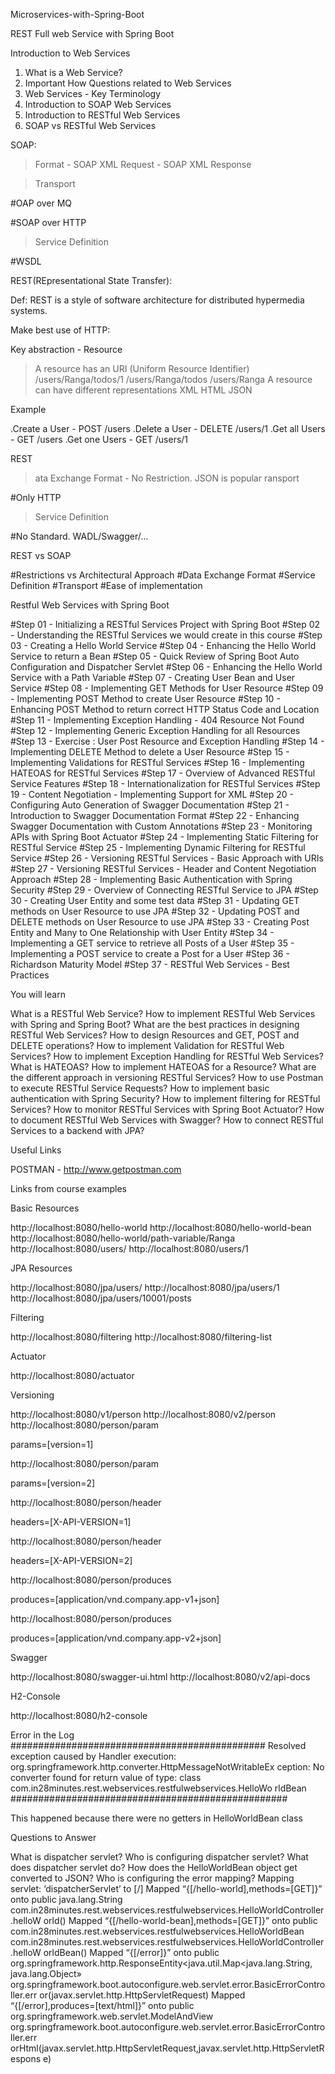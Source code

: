 Microservices-with-Spring-Boot

REST Full web Service with Spring Boot

Introduction to Web Services
1. What is a Web Service?
2. Important How Questions related to Web Services
3. Web Services - Key Terminology
4. Introduction to SOAP Web Services
5. Introduction to RESTful Web Services
6. SOAP vs RESTful Web Services

SOAP: 

>Format - SOAP XML Request - SOAP XML Response

>Transport

  #OAP over MQ

  #SOAP over HTTP

>Service Definition
  
   #WSDL
  
REST(REpresentational State Transfer):

Def: REST is a style of software architecture for distributed hypermedia systems.

Make best use of HTTP:

Key abstraction - Resource

 >A resource has an URI (Uniform Resource Identifier)
 >/users/Ranga/todos/1
 >/users/Ranga/todos
 >/users/Ranga
 >A resource can have different representations
 >XML
 >HTML
 >JSON
 
Example

.Create a User - POST /users
.Delete a User - DELETE /users/1
.Get all Users - GET /users
.Get one Users - GET /users/1

REST

>ata Exchange Format - No Restriction. JSON is popular
>ransport
  
   #Only HTTP
  
>Service Definition

  #No Standard. WADL/Swagger/…

REST vs SOAP
 
  #Restrictions vs Architectural Approach
  #Data Exchange Format
  #Service Definition
  #Transport
  #Ease of implementation


Restful Web Services with Spring Boot

#Step 01 - Initializing a RESTful Services Project with Spring Boot
#Step 02 - Understanding the RESTful Services we would create in this course
#Step 03 - Creating a Hello World Service
#Step 04 - Enhancing the Hello World Service to return a Bean
#Step 05 - Quick Review of Spring Boot Auto Configuration and Dispatcher Servlet
#Step 06 - Enhancing the Hello World Service with a Path Variable
#Step 07 - Creating User Bean and User Service
#Step 08 - Implementing GET Methods for User Resource
#Step 09 - Implementing POST Method to create User Resource
#Step 10 - Enhancing POST Method to return correct HTTP Status Code and Location
#Step 11 - Implementing Exception Handling - 404 Resource Not Found
#Step 12 - Implementing Generic Exception Handling for all Resources
#Step 13 - Exercise : User Post Resource and Exception Handling
#Step 14 - Implementing DELETE Method to delete a User Resource
#Step 15 - Implementing Validations for RESTful Services
#Step 16 - Implementing HATEOAS for RESTful Services
#Step 17 - Overview of Advanced RESTful Service Features
#Step 18 - Internationalization for RESTful Services
#Step 19 - Content Negotiation - Implementing Support for XML
#Step 20 - Configuring Auto Generation of Swagger Documentation
#Step 21 - Introduction to Swagger Documentation Format
#Step 22 - Enhancing Swagger Documentation with Custom Annotations
#Step 23 - Monitoring APIs with Spring Boot Actuator
#Step 24 - Implementing Static Filtering for RESTful Service
#Step 25 - Implementing Dynamic Filtering for RESTful Service
#Step 26 - Versioning RESTful Services - Basic Approach with URIs
#Step 27 - Versioning RESTful Services - Header and Content Negotiation Approach
#Step 28 - Implementing Basic Authentication with Spring Security
#Step 29 - Overview of Connecting RESTful Service to JPA
#Step 30 - Creating User Entity and some test data
#Step 31 - Updating GET methods on User Resource to use JPA
#Step 32 - Updating POST and DELETE methods on User Resource to use JPA
#Step 33 - Creating Post Entity and Many to One Relationship with User Entity
#Step 34 - Implementing a GET service to retrieve all Posts of a User
#Step 35 - Implementing a POST service to create a Post for a User
#Step 36 - Richardson Maturity Model
#Step 37 - RESTful Web Services - Best Practices

You will learn

What is a RESTful Web Service?
How to implement RESTful Web Services with Spring and Spring Boot?
What are the best practices in designing RESTful Web Services?
How to design Resources and GET, POST and DELETE operations?
How to implement Validation for RESTful Web Services?
How to implement Exception Handling for RESTful Web Services?
What is HATEOAS? How to implement HATEOAS for a Resource?
What are the different approach in versioning RESTful Services?
How to use Postman to execute RESTful Service Requests?
How to implement basic authentication with Spring Security?
How to implement filtering for RESTful Services?
How to monitor RESTful Services with Spring Boot Actuator?
How to document RESTful Web Services with Swagger?
How to connect RESTful Services to a backend with JPA?

Useful Links

POSTMAN - http://www.getpostman.com

Links from course examples

Basic Resources

http://localhost:8080/hello-world
http://localhost:8080/hello-world-bean
http://localhost:8080/hello-world/path-variable/Ranga
http://localhost:8080/users/
http://localhost:8080/users/1

JPA Resources

http://localhost:8080/jpa/users/
http://localhost:8080/jpa/users/1
http://localhost:8080/jpa/users/10001/posts

Filtering

http://localhost:8080/filtering
http://localhost:8080/filtering-list

Actuator

http://localhost:8080/actuator

Versioning

http://localhost:8080/v1/person
http://localhost:8080/v2/person
http://localhost:8080/person/param

params=[version=1]

http://localhost:8080/person/param

params=[version=2]

http://localhost:8080/person/header

headers=[X-API-VERSION=1]

http://localhost:8080/person/header

headers=[X-API-VERSION=2]

http://localhost:8080/person/produces

produces=[application/vnd.company.app-v1+json]

http://localhost:8080/person/produces

produces=[application/vnd.company.app-v2+json]

Swagger

http://localhost:8080/swagger-ui.html
http://localhost:8080/v2/api-docs

H2-Console

http://localhost:8080/h2-console

Error in the Log
##############################################
Resolved exception caused by Handler execution:
org.springframework.http.converter.HttpMessageNotWritableEx
ception:
No converter found for return value of type:
class
com.in28minutes.rest.webservices.restfulwebservices.HelloWo
rldBean
##################################################

This happened because there were no getters in HelloWorldBean class

Questions to Answer

What is dispatcher servlet?
Who is configuring dispatcher servlet?
What does dispatcher servlet do?
How does the HelloWorldBean object get converted to JSON?
Who is configuring the error mapping?
Mapping servlet: ‘dispatcherServlet’ to [/]
Mapped “{[/hello-world],methods=[GET]}” onto public java.lang.String
com.in28minutes.rest.webservices.restfulwebservices.HelloWorldController.helloW
orld()
Mapped “{[/hello-world-bean],methods=[GET]}” onto public
com.in28minutes.rest.webservices.restfulwebservices.HelloWorldBean
com.in28minutes.rest.webservices.restfulwebservices.HelloWorldController.helloW
orldBean()
Mapped “{[/error]}” onto public
org.springframework.http.ResponseEntity<java.util.Map<java.lang.String,
java.lang.Object»
org.springframework.boot.autoconfigure.web.servlet.error.BasicErrorController.err
or(javax.servlet.http.HttpServletRequest)
Mapped “{[/error],produces=[text/html]}” onto public
org.springframework.web.servlet.ModelAndView
org.springframework.boot.autoconfigure.web.servlet.error.BasicErrorController.err
orHtml(javax.servlet.http.HttpServletRequest,javax.servlet.http.HttpServletRespons
e)
